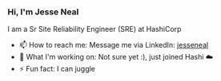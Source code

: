 ### Hi, I'm Jesse Neal

I am a Sr Site Reliability Engineer (SRE) at HashiCorp

* 📫  How to reach me: Message me via LinkedIn: [jesseneal](https://www.linkedin.com/in/jesseneal/) 
* 🔨 What I'm working on: Not sure yet :), just joined Hashi ☁️
* ⚡ Fun fact: I can juggle
<!--
**jesseneal/jesseneal** is a ✨ _special_ ✨ repository because its `README.md` (this file) appears on your GitHub profile.

Here are some ideas to get you started:

- 🔭 I’m currently working on ...
- 🌱 I’m currently learning ...
- 👯 I’m looking to collaborate on ...
- 🤔 I’m looking for help with ...
- 💬 Ask me about ...
- 📫 How to reach me: ...
- 😄 Pronouns: ...
- ⚡ Fun fact: ...
-->
